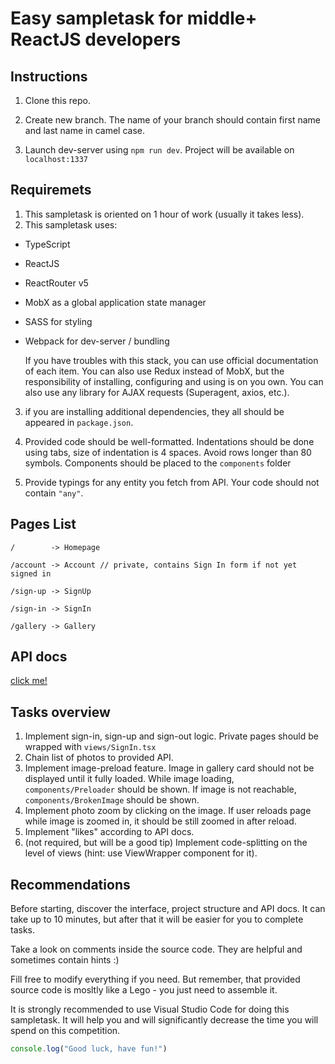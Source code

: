 # Easy sampletask for middle+ ReactJS developers

## Instructions
1. Clone this repo.

2. Create new branch. The name of your branch should contain first name and last name in camel case.

3. Launch dev-server using `npm run dev`. Project will be available on `localhost:1337`

## Requiremets
1. This sampletask is oriented on 1 hour of work (usually it takes less).
2. This sampletask uses:
 - TypeScript
 - ReactJS
 - ReactRouter v5
 - MobX as a global application state manager  
 - SASS for styling
 - Webpack for dev-server / bundling
   
   If you have troubles with this stack, you can use official documentation of each item. You can also use Redux instead of MobX, but the responsibility of installing, configuring and using is on you own. You can also use any library for AJAX requests (Superagent, axios, etc.).

3. if you are installing additional dependencies, they all should be appeared in `package.json`.

3. Provided code should be well-formatted. Indentations should be done using tabs, size of indentation is 4 spaces. Avoid rows longer than 80 symbols. Components should be placed to the `components` folder
4. Provide typings for any entity you fetch from API. Your code should not contain `"any"`.

## Pages List
```
/        -> Homepage

/account -> Account // private, contains Sign In form if not yet signed in

/sign-up -> SignUp

/sign-in -> SignIn

/gallery -> Gallery
```

## API docs
[click me!](http://sample-api-react.herokuapp.com)

## Tasks overview
1. Implement sign-in, sign-up and sign-out logic. Private pages should be wrapped with `views/SignIn.tsx`
2. Chain list of photos to provided API.
3. Implement image-preload feature. Image in gallery card should not be displayed until it fully loaded. While image loading, `components/Preloader` should be shown. If image is not reachable, `components/BrokenImage` should be shown.
4. Implement photo zoom by clicking on the image. If user reloads page while image is zoomed in, it should be still zoomed in after reload.
5. Implement "likes" according to API docs.
6. (not required, but will be a good tip) Implement code-splitting on the level of views (hint: use ViewWrapper component for it).

## Recommendations
Before starting, discover the interface, project structure and API docs. It can take up to 10 minutes, but after that it will be easier for you to complete tasks.

Take a look on comments inside the source code. They are helpful and sometimes contain hints :)

Fill free to modify everything if you need. But remember, that provided source code is mosltly like a Lego - you just need to assemble it.

It is strongly recommended to use Visual Studio Code for doing this sampletask. It will help you and will significantly decrease the time you will spend on this competition.

```javascript
console.log("Good luck, have fun!")
```
